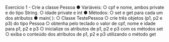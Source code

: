 Exercício 1 - Crie a classe Pessoa
● Variáveis:
○ cpf e nome, ambos private e do tipo String.
○ idade private e int
● Métodos:
○ set e get para cada um dos atributos
● main( ):
○ Classe TestePessoa
○ crie três objetos (p1, p2 e p3) do tipo Pessoa
○ obtenha pelo teclado o valor de cpf, nome e idade para p1, p2 e p3
○ inicialize os atributos de p1, p2 e p3 com os métodos set
○ exiba o conteúdo dos atributos de p1, p2 e p3 utilizando o método get